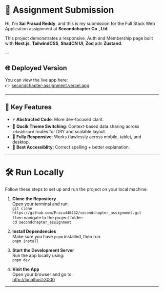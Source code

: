 # 🧠 Assignment Submission

Hi, I'm **Sai Prasad Reddy**, and this is my submission for the Full Stack Web Application assignment at **Secondchapter Co., Ltd**.

This project demonstrates a responsive, Auth and Membership page built with **Next.js**, **TailwindCSS**, **ShadCN UI**, **Zod** adn **Zustand**.

--

## 🌐 Deployed Version

You can view the live app here:  
👉 [secondchapter-assignment.vercel.app](https://secondchapter-assignment.vercel.app)

---

## 🧠 Key Features

- ⚡ **Abstracted Code**: More dev-focused clarit.
- 🧩 **Qucik Theme Switching**: Context-based data sharing across `/dashboard` routes for DRY and scalable layout.
- 📱 **Fully Responsive**: Works flawlessly across mobile, tablet, and desktop.
- 🎯 **Best Accessiblity**: Correct spelling + better explanation.

---

# 🛠️ Run Locally

Follow these steps to set up and run the project on your local machine:

1. **Clone the Repository**  
   Open your terminal and run:  
   `git clone https://github.com/Prasad48432/secondchapter_assignment.git`  
   Then navigate to the project folder:  
   `cd secondchapter_assignment`

2. **Install Dependencies**  
   Make sure you have `pnpm` installed, then run:  
   `pnpm install`

3. **Start the Development Server**  
Run the app locally using:  
`pnpm dev`

5. **Visit the App**  
Open your browser and go to:  
[http://localhost:3000](http://localhost:3000)

---
